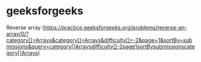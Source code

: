 # geeksforgeeks

Reverse array (https://practice.geeksforgeeks.org/problems/reverse-an-array/0/?category[]=Arrays&category[]=Arrays&difficulty[]=-2&page=1&sortBy=submissions&query=category[]Arraysdifficulty[]-2page1sortBysubmissionscategory[]Arrays)
